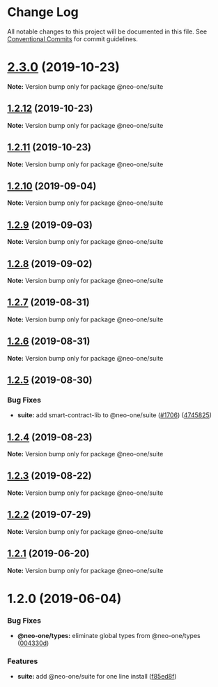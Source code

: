 # Change Log

All notable changes to this project will be documented in this file.
See [Conventional Commits](https://conventionalcommits.org) for commit guidelines.

# [2.3.0](https://github.com/neo-one-suite/neo-one/compare/@neo-one/suite@1.2.12...@neo-one/suite@2.3.0) (2019-10-23)

**Note:** Version bump only for package @neo-one/suite





## [1.2.12](https://github.com/neo-one-suite/neo-one/compare/@neo-one/suite@1.2.11...@neo-one/suite@1.2.12) (2019-10-23)

**Note:** Version bump only for package @neo-one/suite





## [1.2.11](https://github.com/neo-one-suite/neo-one/compare/@neo-one/suite@1.2.10...@neo-one/suite@1.2.11) (2019-10-23)

**Note:** Version bump only for package @neo-one/suite





## [1.2.10](https://github.com/neo-one-suite/neo-one/compare/@neo-one/suite@1.2.9...@neo-one/suite@1.2.10) (2019-09-04)

**Note:** Version bump only for package @neo-one/suite





## [1.2.9](https://github.com/neo-one-suite/neo-one/compare/@neo-one/suite@1.2.8...@neo-one/suite@1.2.9) (2019-09-03)

**Note:** Version bump only for package @neo-one/suite





## [1.2.8](https://github.com/neo-one-suite/neo-one/compare/@neo-one/suite@1.2.7...@neo-one/suite@1.2.8) (2019-09-02)

**Note:** Version bump only for package @neo-one/suite





## [1.2.7](https://github.com/neo-one-suite/neo-one/compare/@neo-one/suite@1.2.6...@neo-one/suite@1.2.7) (2019-08-31)

**Note:** Version bump only for package @neo-one/suite





## [1.2.6](https://github.com/neo-one-suite/neo-one/compare/@neo-one/suite@1.2.5...@neo-one/suite@1.2.6) (2019-08-31)

**Note:** Version bump only for package @neo-one/suite





## [1.2.5](https://github.com/neo-one-suite/neo-one/compare/@neo-one/suite@1.2.4...@neo-one/suite@1.2.5) (2019-08-30)


### Bug Fixes

* **suite:** add smart-contract-lib to @neo-one/suite ([#1706](https://github.com/neo-one-suite/neo-one/issues/1706)) ([4745825](https://github.com/neo-one-suite/neo-one/commit/4745825))





## [1.2.4](https://github.com/neo-one-suite/neo-one/compare/@neo-one/suite@1.2.3...@neo-one/suite@1.2.4) (2019-08-23)

**Note:** Version bump only for package @neo-one/suite





## [1.2.3](https://github.com/neo-one-suite/neo-one/compare/@neo-one/suite@1.2.2...@neo-one/suite@1.2.3) (2019-08-22)

**Note:** Version bump only for package @neo-one/suite





## [1.2.2](https://github.com/neo-one-suite/neo-one/compare/@neo-one/suite@1.2.1...@neo-one/suite@1.2.2) (2019-07-29)

**Note:** Version bump only for package @neo-one/suite





## [1.2.1](https://github.com/neo-one-suite/neo-one/compare/@neo-one/suite@1.2.0...@neo-one/suite@1.2.1) (2019-06-20)

**Note:** Version bump only for package @neo-one/suite





# 1.2.0 (2019-06-04)


### Bug Fixes

* **@neo-one/types:** eliminate global types from @neo-one/types ([004330d](https://github.com/neo-one-suite/neo-one/commit/004330d))


### Features

* **suite:** add @neo-one/suite for one line install ([f85ed8f](https://github.com/neo-one-suite/neo-one/commit/f85ed8f))

